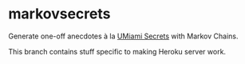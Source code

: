 markovsecrets
=============

Generate one-off anecdotes à la [UMiami Secrets](https://facebook.com/UMiamiSecrets) with Markov Chains.

This branch contains stuff specific to making Heroku server work.
